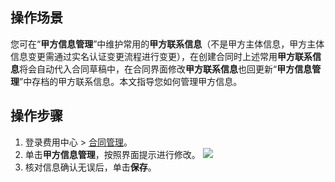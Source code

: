 ## 操作场景

您可在“**甲方信息管理**”中维护常用的**甲方联系信息**（不是甲方主体信息，甲方主体信息变更需通过实名认证变更流程进行变更），在创建合同时上述常用**甲方联系信息**将会自动代入合同草稿中，在合同界面修改**甲方联系信息**也回更新“**甲方信息管理**”中存档的甲方联系信息。本文指导您如何管理甲方信息。

## 操作步骤
1. 登录费用中心 > [合同管理](https://console.cloud.tencent.com/expense/contract)。
2. 单击**甲方信息管理**，按照界面提示进行修改。
![](https://qcloudimg.tencent-cloud.cn/raw/b718a80f4aea0991fee2f3ced52f3bb8.png)
3. 核对信息确认无误后，单击**保存**。
